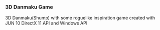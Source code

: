 ### 3D Danmaku Game

3D Danmaku(Shump) with some roguelike inspiration game created with JUN 10 DirectX 11 API and Windows API
